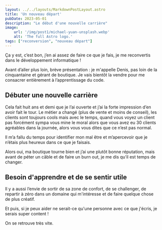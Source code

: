 ```yaml
---
layout: ../../layouts/MarkdownPostLayout.astro
title: 'Un nouveau départ'
pubDate: 2023-05-01
description: "Le début d'une nouvelle carrière"
image:
    url: '/img/post1/michael-yuan-unsplash.webp' 
    alt: 'The full Astro logo.'
tags: ["reconversion", "nouveau départ"]
---
```


Ça y est, c’est bon, j’en ai assez de faire ce que je fais, je me reconvertis dans le développement informatique !


Avant d’aller plus loin, brève présentation : je m'appelle Denis, pas loin de la cinquantaine et gérant de boutique. Je vais bientôt la vendre pour me consacrer entièrement à l’apprentissage du code.

## Débuter une nouvelle carrière

Cela fait huit ans et demi que je l’ai ouverte et j’ai la forte impression d’en avoir fait le tour. Le métier a changé (plus de vente et moins de conseil), les clients sont toujours cools mais avec le temps, quand vous voyez un client pas forcément sympa vous mine le moral alors que vous avez eu 30 clients agréables dans la journée, alors vous vous dites que ce n’est pas normal.

Il m’a fallu du temps pour identifier mon mal être et m’apercevoir que je n’étais plus heureux dans ce que je faisais. 

Alors oui, ma boutique tourne bien et j’ai une plutôt bonne réputation, mais avant de péter un câble et de faire un burn out, je me dis qu’il est temps de changer.

## Besoin d'apprendre et de se sentir utile

Il y a aussi l’envie de sortir de sa zone de confort, de se challenger, de repartir à zéro dans un domaine qui m'intéresse et de faire quelque chose de plus créatif.

Et puis, si je peux aider ne serait-ce qu'une personne avec ce que j'écris, je serais super content !

On se retrouve très vite.

